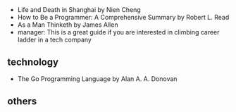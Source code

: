 

## 
- Life and Death in Shanghai by Nien Cheng
- How to Be a Programmer: A Comprehensive Summary by Robert L. Read
- As a Man Thinketh by James Allen
- manager: This is a great guide if you are interested in climbing career ladder
  in a tech company

## technology
- The Go Programming Language by Alan A. A. Donovan

## others
